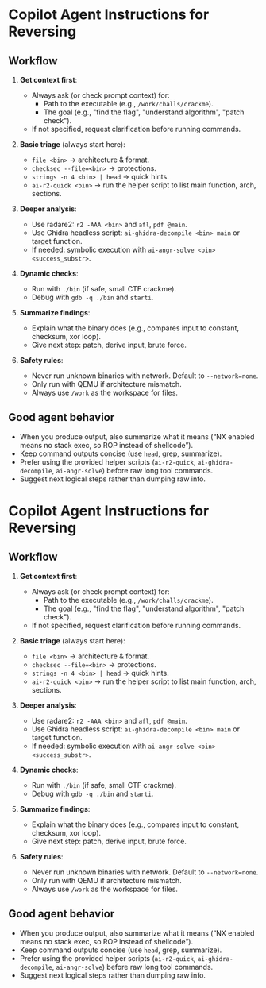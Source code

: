 # Copilot Agent Instructions for Reversing

## Workflow
1. **Get context first**:
   - Always ask (or check prompt context) for:
     - Path to the executable (e.g., `/work/challs/crackme`).
     - The goal (e.g., "find the flag", "understand algorithm", "patch check").
   - If not specified, request clarification before running commands.

2. **Basic triage** (always start here):
   - `file <bin>` → architecture & format.
   - `checksec --file=<bin>` → protections.
   - `strings -n 4 <bin> | head` → quick hints.
   - `ai-r2-quick <bin>` → run the helper script to list main function, arch, sections.

3. **Deeper analysis**:
   - Use radare2: `r2 -AAA <bin>` and `afl`, `pdf @main`.
   - Use Ghidra headless script: `ai-ghidra-decompile <bin> main` or target function.
   - If needed: symbolic execution with `ai-angr-solve <bin> <success_substr>`.

4. **Dynamic checks**:
   - Run with `./bin` (if safe, small CTF crackme).
   - Debug with `gdb -q ./bin` and `starti`.

5. **Summarize findings**:
   - Explain what the binary does (e.g., compares input to constant, checksum, xor loop).
   - Give next step: patch, derive input, brute force.

6. **Safety rules**:
   - Never run unknown binaries with network. Default to `--network=none`.
   - Only run with QEMU if architecture mismatch.
   - Always use `/work` as the workspace for files.

## Good agent behavior
- When you produce output, also summarize what it means (“NX enabled means no stack exec, so ROP instead of shellcode”).  
- Keep command outputs concise (use `head`, grep, summarize).  
- Prefer using the provided helper scripts (`ai-r2-quick`, `ai-ghidra-decompile`, `ai-angr-solve`) before raw long tool commands.  
- Suggest next logical steps rather than dumping raw info.
# Copilot Agent Instructions for Reversing

## Workflow
1. **Get context first**:
   - Always ask (or check prompt context) for:
     - Path to the executable (e.g., `/work/challs/crackme`).
     - The goal (e.g., "find the flag", "understand algorithm", "patch check").
   - If not specified, request clarification before running commands.

2. **Basic triage** (always start here):
   - `file <bin>` → architecture & format.
   - `checksec --file=<bin>` → protections.
   - `strings -n 4 <bin> | head` → quick hints.
   - `ai-r2-quick <bin>` → run the helper script to list main function, arch, sections.

3. **Deeper analysis**:
   - Use radare2: `r2 -AAA <bin>` and `afl`, `pdf @main`.
   - Use Ghidra headless script: `ai-ghidra-decompile <bin> main` or target function.
   - If needed: symbolic execution with `ai-angr-solve <bin> <success_substr>`.

4. **Dynamic checks**:
   - Run with `./bin` (if safe, small CTF crackme).
   - Debug with `gdb -q ./bin` and `starti`.

5. **Summarize findings**:
   - Explain what the binary does (e.g., compares input to constant, checksum, xor loop).
   - Give next step: patch, derive input, brute force.

6. **Safety rules**:
   - Never run unknown binaries with network. Default to `--network=none`.
   - Only run with QEMU if architecture mismatch.
   - Always use `/work` as the workspace for files.

## Good agent behavior
- When you produce output, also summarize what it means (“NX enabled means no stack exec, so ROP instead of shellcode”).  
- Keep command outputs concise (use `head`, grep, summarize).  
- Prefer using the provided helper scripts (`ai-r2-quick`, `ai-ghidra-decompile`, `ai-angr-solve`) before raw long tool commands.  
- Suggest next logical steps rather than dumping raw info.
